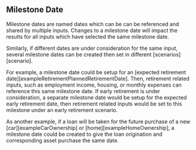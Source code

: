 ## Milestone Date

Milestone dates are named dates which can be can be referenced and shared by 
multiple inputs. Changes to a milestone date 
will impact the results for all inputs which have selected the same milestone date.

Similarly, if different dates are under consideration for the same
input, several milestone dates can be created then set in
different [scenarios][scenario].

For example, a milestone date could be setup for an [expected retirement date][exampleRetirementPlannedRetirementDate]. 
Then, retirement related inputs, such as employment income, housing, 
or monthly expenses can reference this same milestone date. 
If early retirement is under consideration, a separate milestone date
would be setup for the expected early retirement date, then retirement related
inputs would be set to this milestone under an early retirement scenario.

As another example, if a loan will be taken for the future purchase 
of a new [car][exampleCarOwnership] or [home][exampleHomeOwnership], a milestone date could be 
created to give the loan origination and corresponding asset purchase the same date. 
